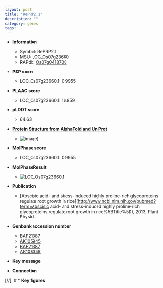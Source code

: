 ```yaml
---
layout: post
title: "RePRP2.1"
description: ""
category: genes
tags: 
---
```


* **Information**  
    + Symbol: RePRP2.1  
    + MSU: [LOC_Os07g23660](http://rice.plantbiology.msu.edu/cgi-bin/ORF_infopage.cgi?orf=LOC_Os07g23660)  
    + RAPdb: [Os07g0418700](http://rapdb.dna.affrc.go.jp/viewer/gbrowse_details/irgsp1?name=Os07g0418700)  

* **PSP score**  
    + LOC_Os07g23660.1: 0.9955 

* **PLAAC score**  
    + LOC_Os07g23660.1: 16.859 

* **pLDDT score**
    + 64.63

* **[Protein Structure from AlphaFold and UniProt](https://www.uniprot.org/uniprotkb/Q8H5W8/entry#structure)**
    + ![image](https://ricepsp.github.io/images/Q8/AF-Q8H5W8-F1.png))

* **MolPhase score**
    + LOC_Os07g23660.1: 0.9955

* **MolPhaseResult**
    + ![LOC_Os07g23660.1](https://ricepsp.github.io/pictures/LOC_Os07g/LOC_Os07g23660.1.png)

* **Publication**  
    + [Abscisic acid- and stress-induced highly proline-rich glycoproteins regulate root growth in rice](http://www.ncbi.nlm.nih.gov/pubmed?term=Abscisic acid- and stress-induced highly proline-rich glycoproteins regulate root growth in rice%5BTitle%5D), 2013, Plant Physiol.

* **Genbank accession number**  
    + [BAF21387](http://www.ncbi.nlm.nih.gov/nuccore/BAF21387)
    + [AK105945](http://www.ncbi.nlm.nih.gov/nuccore/AK105945)
    + [BAF21387](http://www.ncbi.nlm.nih.gov/nuccore/BAF21387)
    + [AK105945](http://www.ncbi.nlm.nih.gov/nuccore/AK105945)

* **Key message**  

* **Connection**  

[//]: # * **Key figures**  



